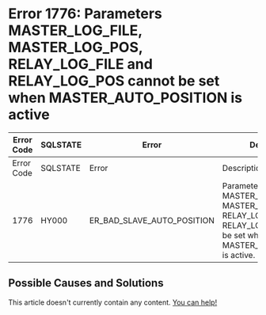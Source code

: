 
# Error 1776: Parameters MASTER_LOG_FILE, MASTER_LOG_POS, RELAY_LOG_FILE and RELAY_LOG_POS cannot be set when MASTER_AUTO_POSITION is active


| Error Code | SQLSTATE | Error | Description |
| --- | --- | --- | --- |
| Error Code | SQLSTATE | Error | Description |
| 1776 | HY000 | ER_BAD_SLAVE_AUTO_POSITION | Parameters MASTER_LOG_FILE, MASTER_LOG_POS, RELAY_LOG_FILE and RELAY_LOG_POS cannot be set when MASTER_AUTO_POSITION is active. |




## Possible Causes and Solutions


This article doesn't currently contain any content. [You can help!](/kb/en/writing-and-editing-knowledge-base-articles/)

